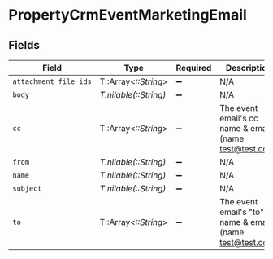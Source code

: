 # PropertyCrmEventMarketingEmail


## Fields

| Field                                                      | Type                                                       | Required                                                   | Description                                                |
| ---------------------------------------------------------- | ---------------------------------------------------------- | ---------------------------------------------------------- | ---------------------------------------------------------- |
| `attachment_file_ids`                                      | T::Array<*::String*>                                       | :heavy_minus_sign:                                         | N/A                                                        |
| `body`                                                     | *T.nilable(::String)*                                      | :heavy_minus_sign:                                         | N/A                                                        |
| `cc`                                                       | T::Array<*::String*>                                       | :heavy_minus_sign:                                         | The event email's cc name & email (name <test@test.com>)   |
| `from`                                                     | *T.nilable(::String)*                                      | :heavy_minus_sign:                                         | N/A                                                        |
| `name`                                                     | *T.nilable(::String)*                                      | :heavy_minus_sign:                                         | N/A                                                        |
| `subject`                                                  | *T.nilable(::String)*                                      | :heavy_minus_sign:                                         | N/A                                                        |
| `to`                                                       | T::Array<*::String*>                                       | :heavy_minus_sign:                                         | The event email's "to" name & email (name <test@test.com>) |